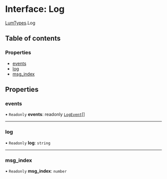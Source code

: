 # Interface: Log

[LumTypes](../modules/LumTypes.md).Log

## Table of contents

### Properties

- [events](LumTypes.Log.md#events)
- [log](LumTypes.Log.md#log)
- [msg\_index](LumTypes.Log.md#msg_index)

## Properties

### events

• `Readonly` **events**: readonly [`LogEvent`](LumTypes.LogEvent.md)[]

___

### log

• `Readonly` **log**: `string`

___

### msg\_index

• `Readonly` **msg\_index**: `number`
